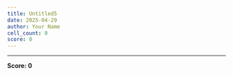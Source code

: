 ```yaml
---
title: Untitled5
date: 2025-04-29
author: Your Name
cell_count: 0
score: 0
---
```




---
**Score: 0**